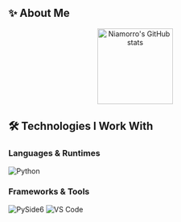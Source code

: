 ## ✨ About Me

<div align="center">
  <img height="150em" src="https://github-readme-stats.vercel.app/api?username=Niamorro&show_icons=true&title_color=9370DB&text_color=8A2BE2&icon_color=BA55D3&bg_color=F8F4FF&hide_border=true" alt="Niamorro's GitHub stats">
</div>

## 🛠️ Technologies I Work With

### Languages & Runtimes
<p align="left">
  <img src="https://img.shields.io/badge/python-9370DB?style=flat-square&logo=python&logoColor=white" alt="Python">
</p>

### Frameworks & Tools
<p align="left">
  <img src="https://img.shields.io/badge/PySide6-9370DB?style=flat-square&logo=qt&logoColor=white" alt="PySide6">
  <img src="https://img.shields.io/badge/VS_Code-9370DB?style=flat-square&logo=visual-studio-code&logoColor=white" alt="VS Code">
</p>
